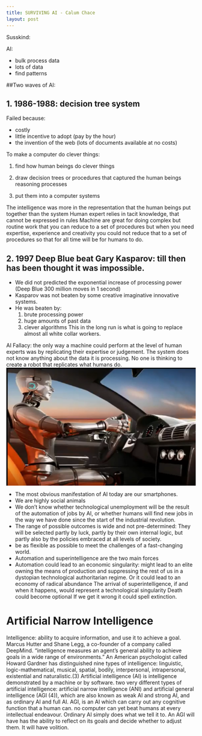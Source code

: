 ```yaml
---
title: SURVIVING AI - Calum Chace
layout: post
---
```


Susskind:

AI: 
- bulk process data
- lots of data
- find patterns

##Two waves of AI:
## 1. 1986-1988: decision tree system

Failed because:
- costly
- little incentive to adopt (pay by the hour)
- the invention of the web (lots of documents available at no costs)

To make a computer do clever things:

1. find how human beings do clever things

2. draw decision trees or procedures that captured the human beings reasoning processes

3. put them into a computer systems

The intelligence was more in the representation that the human beings put together than the system
Human expert relies in tacit knowledge, that cannot be expressed in rules
Machine are great for doing complex but routine work that you can reduce to a set of procedures but when you need expertise, experience and creativity you could not reduce that to a set of procedures so that for all time will be for humans to do.

## 2. 1997 Deep Blue beat Gary Kasparov: till then has been thought it was impossible.

- We did not predicted the exponential increase of processing power (Deep Blue 300 million moves in 1 second)
- Kasparov was not beaten by some creative imaginative innovative systems.
- He was beaten by:
    1. brute processing power
    2. huge amounts of past data
    3. clever algorithms
This in the long run is what is going to replace almost all white collar workers.

AI Fallacy: the only way a machine could perform at the level of human experts was by replicating their expertise or judgement. 
The system does not know anything about the data it is processing. 
No one is thinking to create a robot that replicates what humans do.
<img src="/images/susskind1.PNG" width="900" style="display:block; margin-left: auto; margin-right: auto;">


- The most obvious manifestation of AI today are our smartphones.
- We are highly social animals
- We don’t know whether technological unemployment will be the result of the automation of jobs by AI, or whether humans will find new jobs in the way we have done since the start of the industrial revolution. 
- The range of possible outcomes is wide and not pre-determined:
 They will be selected partly by luck, partly by their own internal logic, but partly also by the policies embraced at all levels of society.
 - be as flexible as possible to meet the challenges of a fast-changing world.
 - Automation and superintelligence are the two main forces 
 - Automation could lead to an economic singularity:
 might lead to an elite owning the means of production and suppressing the rest of us in a dystopian technological authoritarian regime.
 Or it could lead to an economy of radical abundance
 The arrival of superintelligence, if and when it happens, would represent a technological singularity 
 Death could become optional 
 If we get it wrong it could spell extinction.
 
 # Artificial Narrow Intelligence
 
 Intelligence: ability to acquire information, and use it to achieve a goal. 
 Marcus Hutter and Shane Legg, a co-founder of a company called DeepMind. “intelligence measures an agent’s general ability to achieve goals in a wide range of environments.”
 An American psychologist called Howard Gardner has distinguished nine types of intelligence: linguistic, logic-mathematical, musical, spatial, bodily, interpersonal, intrapersonal, existential and naturalistic.(3)
 Artificial intelligence (AI) is intelligence demonstrated by a machine or by software.
 two very different types of artificial intelligence: artificial narrow intelligence (ANI) and artificial general intelligence (AGI (4)), which are also known as weak AI and strong AI, and as ordinary AI and full AI.
 AGI, is an AI which can carry out any cognitive function that a human can. 
 no computer can yet beat humans at every intellectual endeavour.
 Ordinary AI simply does what we tell it to.
 An AGI will have has the ability to reflect on its goals and decide whether to adjust them. It will have volition.